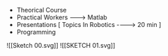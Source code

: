 - Theorical Course
- Practical Workers ---> Matlab
- Presentations [ Topics In Robotics ----> 20 min ]
- Programming

![[Sketch 00.svg]] 
![[SKETCH 01.svg]]


